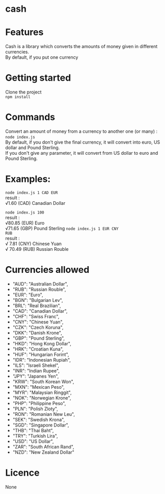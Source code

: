 # cash

# Features
Cash is a library which converts the amounts of money given in different currencies.</br>
By default, if you put one currency

# Getting started
Clone the project</br>
<code>npm install</code>

# Commands
Convert an amount of money from a currency to another one (or many) :</br>
<code>node index.js</code> <amount> <initial currency> <final currency> </br>
By default, if you don't give the final currency, it will convert into euro, US dollar and Pound Sterling.</br>
If you don't give any parameter, it will convert from US dollar to euro and Pound Sterling.</br>
  
# Examples:
<code>node index.js 1 CAD EUR</code> </br>
result : </br>
√1.60 (CAD) Canadian Dollar</br>

<code>node index.js 100</code></br>
result :</br>
√80.85 (EUR) Euro</br>
√71.65 (GBP) Pound Sterling
<code>node index.js 1 EUR CNY RUB</code></br>
result :</br>
√ 7.81 (CNY) Chinese Yuan</br>
√ 70.49 (RUB) Russian Rouble</br>

# Currencies allowed
* "AUD": "Australian Dollar",
* "RUB": "Russian Rouble",
* "EUR": "Euro",
* "BGN": "Bulgarian Lev",
* "BRL": "Real Brazilian",
* "CAD": "Canadian Dollar",
* "CHF": "Swiss Franc",
* "CNY": "Chinese Yuan",
* "CZK": "Czech Koruna",
* "DKK": "Danish Krone",
* "GBP": "Pound Sterling",
* "HKD": "Hong Kong Dollar",
* "HRK": "Croatian Kuna",
* "HUF": "Hungarian Forint",
* "IDR": "Indonesian Rupiah",
* "ILS": "Israeli Shekel",
* "INR": "Indian Rupee",
* "JPY": "Japanes Yen",
* "KRW": "South Korean Won",
* "MXN": "Mexican Peso",
* "MYR": "Malaysian Ringgit",
* "NOK": "Norwegian Krone",
* "PHP": "Philippine Peso",
* "PLN": "Polish Zloty",
* "RON": "Romanian New Leu",
* "SEK": "Swedish Krona",
* "SGD": "Singapore Dollar",
* "THB": "Thai Baht",
* "TRY": "Turkish Lira",
* "USD": "US Dollar",
* "ZAR": "South African Rand",
* "NZD": "New Zealand Dollar" 

# Licence
None
